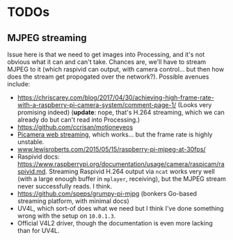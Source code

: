 # TODOs

## MJPEG streaming

Issue here is that we need to get images into Processing, and it's not obvious what it can and can't take. Chances are, we'll have to stream MJPEG to it (which raspivid can output, with camera control... but then how does the stream get propogated over the network?). Possible avenues include:

* https://chriscarey.com/blog/2017/04/30/achieving-high-frame-rate-with-a-raspberry-pi-camera-system/comment-page-1/ (Looks very promising indeed) (**update**: nope, that's H.264 streaming, which we can already do but can't read into Processing.)
* https://github.com/ccrisan/motioneyeos
* [Picamera web streaming](picamera.readthedocs.io/en/release-1.13/recipes2.html#web-streaming), which works... but the frame rate is highly unstable.
* www.lewisroberts.com/2015/05/15/raspberry-pi-mjpeg-at-30fps/
* Raspivid docs: https://www.raspberrypi.org/documentation/usage/camera/raspicam/raspivid.md. Streaming Raspivid H.264 output via `ncat` works very well (with a large enough buffer in `mplayer`, receiving), but the MJPEG stream never successfully reads. I think.
* https://github.com/speps/grumpy-pi-mjpg (bonkers Go-based streaming platform, with minimal docs)
* UV4L, which sort-of does what we need but I think I've done something wrong with the setup on `10.0.1.3`.
* Official V4L2 driver, though the documentation is even more lacking than for UV4L.


